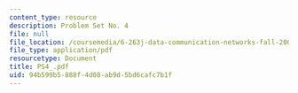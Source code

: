 ```yaml
---
content_type: resource
description: Problem Set No. 4
file: null
file_location: /coursemedia/6-263j-data-communication-networks-fall-2002/94b599b5888f4d08ab9d5bd6cafc7b1f_PS4_.pdf
file_type: application/pdf
resourcetype: Document
title: PS4_.pdf
uid: 94b599b5-888f-4d08-ab9d-5bd6cafc7b1f
---
```

